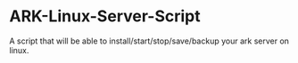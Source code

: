 # ARK-Linux-Server-Script
A script that will be able to install/start/stop/save/backup your ark server on linux.
